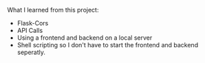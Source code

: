 What I learned from this project:
  - Flask-Cors
  - API Calls
  - Using a frontend and backend on a local server
  - Shell scripting so I don't have to start the frontend and backend seperatly.
